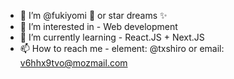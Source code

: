 - 👋 I’m @fukiyomi 👺 or star dreams ✨
- 👀 I’m interested in - Web development
- 🌱 I’m currently learning - React.JS + Next.JS
- 📫 How to reach me - element: @txshiro or email: v6hhx9tvo@mozmail.com

<!---
fukiyomi/fukiyomi is a ✨ special ✨ repository because its `README.md` (this file) appears on your GitHub profile.
You can click the Preview link to take a look at your changes.
--->
